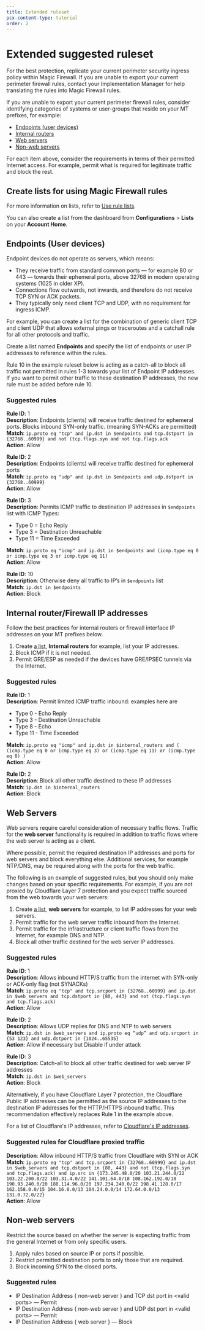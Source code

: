 ```yaml
---
title: Extended ruleset
pcx-content-type: tutorial
order: 2
---
```


# Extended suggested ruleset

For the best protection, replicate your current perimeter security ingress policy within Magic Firewall. If you are unable to export your current perimeter firewall rules, contact your Implementation Manager for help translating the rules into Magic Firewall rules.

If you are unable to export your current perimeter firewall rules, consider identifying categories of systems or user-groups that reside on your MT prefixes, for example:
- [Endpoints (user devices)](#endpoints-user-devices)
- [Internal routers](#internal-routerfirewall-ip-addresses)
- [Web servers](#web-servers)
- [Non-web servers](#non-web-servers)

For each item above, consider the requirements in terms of their permitted Internet access. For example, permit what is required for legitimate traffic and block the rest.

## Create lists for using Magic Firewall rules

For more information on lists, refer to [Use rule lists](/how-to/use-rules-list).

You can also create a list from the dashboard from **Configurations** > **Lists** on your **Account Home**.

## Endpoints (User devices)

Endpoint devices do not operate as servers, which means:
- They receive traffic from standard common ports — for example 80 or 443 — towards their ephemeral ports, above 32768 in modern operating systems (1025 in older XP).
- Connections flow outwards, not inwards, and therefore do not receive TCP SYN or ACK packets.
- They typically only need client TCP and UDP, with no requirement for ingress ICMP.

For example, you can create a list for the combination of generic client TCP and client UDP that allows external pings or traceroutes and a catchall rule for all other protocols and traffic.

Create a list named **Endpoints** and specify the list of endpoints or user IP addresses to reference within the rules.

<Aside type="note">

Rule 10 in the example ruleset below is acting as a catch-all to block all traffic not permitted in rules 1-3 towards your list of Endpoint IP addresses. If you want to permit other traffic to these destination IP addresses, the new rule must be added before rule 10.

</Aside>

### Suggested rules

**Rule ID**: 1 <br/> 
**Description**: Endpoints (clients) will receive traffic destined for ephemeral ports. Blocks inbound SYN-only traffic. (meaning SYN-ACKs are permitted) <br/> 
**Match**: `ip.proto eq "tcp" and ip.dst in $endpoints and tcp.dstport in {32768..60999} and not (tcp.flags.syn and not tcp.flags.ack` <br/>
**Action**: Allow <br/>

**Rule ID**: 2 <br/> 
**Description**: Endpoints (clients) will receive traffic destined for ephemeral ports <br/> 
**Match**: `ip.proto eq "udp" and ip.dst in $endpoints and udp.dstport in {32768..60999}` <br/>
**Action**: Allow <br/>

**Rule ID**: 3 <br/> 
**Description**: Permits ICMP traffic to destination IP addresses in `$endpoints` list with ICMP Types:
- Type 0 = Echo Reply <br/>
- Type 3 = Destination Unreachable <br/>
- Type 11 = Time Exceeded <br/>

**Match**: `ip.proto eq "icmp" and ip.dst in $endpoints and (icmp.type eq 0 or icmp.type eq 3 or icmp.type eq 11)` <br/>
**Action**: Allow <br/>

**Rule ID**: 10 <br/> 
**Description**: Otherwise deny all traffic to IP’s in `$endpoints` list <br/> 
**Match**: `ip.dst in $endpoints` <br/>
**Action**: Block <br/>

## Internal router/Firewall IP addresses

Follow the best practices for internal routers or firewall interface IP addresses on your MT prefixes below.

1. Create [a list](https://developers.cloudflare.com/firewall/cf-dashboard/rules-lists), **Internal routers** for example, list your IP addresses.
1. Block ICMP if it is not needed.
1. Permit GRE/ESP as needed if the devices have GRE/IPSEC tunnels via the Internet.

### Suggested rules

**Rule ID**: 1 <br/> 
**Description**: Permit limited ICMP traffic inbound: examples here are 
- Type 0 - Echo Reply
- Type 3 - Destination Unreachable
- Type 8 - Echo 
- Type 11 - Time Exceeded <br/>

**Match**: `ip.proto eq "icmp" and ip.dst in $internal_routers and ( (icmp.type eq 0 or icmp.type eq 3) or (icmp.type eq 11) or (icmp.type eq 8) )` <br/>
**Action**: Allow<br/>

**Rule ID**: 2 <br/> 
**Description**: Block all other traffic destined to these IP addresses <br/> 
**Match**: `ip.dst in $internal_routers` <br/>
**Action**: Block <br/>

## Web Servers

Web servers require careful consideration of necessary traffic flows. Traffic for the **web server** functionality is required in addition to traffic flows where the web server is acting as a client. 

Where possible, permit the required destination IP addresses and ports for web servers and block everything else. Additional services, for example NTP/DNS, may be required along with the ports for the web traffic. 

The following is an example of suggested rules, but you should only make changes based on your specific requirements. For example, if you are not proxied by Cloudflare Layer 7 protection and you expect traffic sourced from the web towards your web servers:

1. Create [a list](https://developers.cloudflare.com/firewall/cf-dashboard/rules-lists), **web servers** for example, to list IP addresses for your web servers.
1. Permit traffic for the web server traffic inbound from the Internet.
1. Permit traffic for the infrastructure or client traffic flows from the Internet, for example DNS and NTP.
1. Block all other traffic destined for the web server IP addresses.

### Suggested rules

**Rule ID**: 1 <br/> 
**Description**: Allows inbound HTTP/S traffic from the internet with SYN-only or ACK-only flag (not SYNACKs) <br/> 
**Match**: `ip.proto eq "tcp" and tcp.srcport in {32768..60999} and ip.dst in $web_servers and tcp.dstport in {80, 443} and not (tcp.flags.syn and tcp.flags.ack)` <br/>
**Action**: Allow <br/>

**Rule ID**: 2 <br/> 
**Description**: Allows UDP replies for DNS and NTP to web servers <br/> 
**Match**: `ip.dst in $web_servers and ip.proto eq “udp” and udp.srcport in {53 123} and udp.dstport in {1024..65535}` <br/>
**Action**: Allow if necessary but Disable if under attack <br/>

**Rule ID**: 3 <br/> 
**Description**: Catch-all to block all other traffic destined for web server IP addresses <br/> 
**Match**: `ip.dst in $web_servers` <br/>
**Action**: Block <br/>

Alternatively, if you have Cloudflare Layer 7 protection, the Cloudflare Public IP addresses can be permitted as the source IP addresses to the destination IP addresses for the HTTP/HTTPS inbound traffic. This recommendation effectively replaces Rule 1 in the example above.

For a list of Cloudflare's IP addresses, refer to [Cloudflare's IP addresses](https://www.cloudflare.com/ips/).

### Suggested rules for Cloudflare proxied traffic

**Description**: Allow inbound HTTP/S traffic from Cloudflare with SYN or ACK <br/> 
**Match**: `ip.proto eq "tcp" and tcp.srcport in {32768..60999} and ip.dst in $web_servers and tcp.dstport in {80, 443} and not (tcp.flags.syn and tcp.flags.ack) and ip.src in {173.245.48.0/20 103.21.244.0/22 103.22.200.0/22 103.31.4.0/22 141.101.64.0/18 108.162.192.0/18 190.93.240.0/20 188.114.96.0/20 197.234.240.0/22 198.41.128.0/17 162.158.0.0/15 104.16.0.0/13 104.24.0.0/14 172.64.0.0/13 131.0.72.0/22}` <br/>
**Action**: Allow <br/>

## Non-web servers

Restrict the source based on whether the server is expecting traffic from the general Internet or from only specific users.

1. Apply rules based on source IP or ports if possible.
1. Restrict permitted destination ports to only those that are required. 
1. Block incoming SYN to the closed ports.

### Suggested rules

- IP Destination Address { non-web server } and TCP dst port in &lt;valid ports> — Permit
- IP Destination Address { non-web server } and UDP dst port in &lt;valid ports> — Permit
- IP Destination Address { web server } — Block

